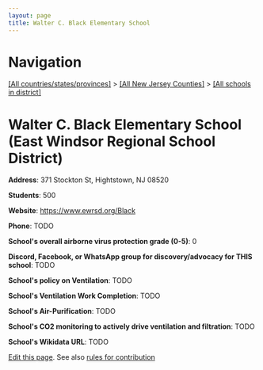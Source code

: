 ```yaml
---
layout: page
title: Walter C. Black Elementary School
---
```

# Navigation

[[All countries/states/provinces]](../../..) > [[All New Jersey Counties]](../..) > [[All schools in district]](..)

# Walter C. Black Elementary School (East Windsor Regional School District)

**Address**: 371 Stockton St, Hightstown, NJ 08520

**Students**: 500

**Website**: https://www.ewrsd.org/Black

**Phone**: TODO

**School's overall airborne virus protection grade (0-5)**: 0

**Discord, Facebook, or WhatsApp group for discovery/advocacy for THIS school**: TODO

**School's policy on Ventilation**: TODO

**School's Ventilation Work Completion**: TODO

**School's Air-Purification**: TODO

**School's CO2 monitoring to actively drive ventilation and filtration**: TODO

**School's Wikidata URL**: TODO


[Edit this page](https://github.com/ventilate-schools/NJ/edit/main/./East_Windsor_Regional_School_District/Walter_C._Black_Elementary_School.md). See also [rules for contribution](../../../contribution-rules/)